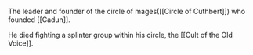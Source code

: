 The leader and founder of the circle of mages([[Circle of Cuthbert]]) who founded [[Cadun]]. 

He died fighting a splinter group within his circle, the [[Cult of the Old Voice]]. 